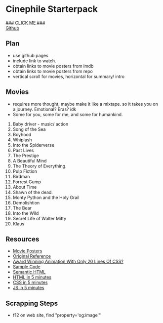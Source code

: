 # Cinephile Starterpack
[### CLICK ME ###](https://bentjh01.github.io/cinephile_starterpack/)  
[Github](https://github.com/bentjh01/cinephile_starterpack.git)
## Plan
- use github pages
- include link to watch. 
- obtain links to movie posters from imdb
- obtain links to movie posters from repo
- vertical scroll for movies, horizontal for summary/ intro
## Movies
- requires more thought, maybe make it like a mixtape. so it takes you on a journey. Emotional? Eras? idk
- Some for you, some for me, and some for humankind. 
1. Baby driver - music/ action
2. Song of the Sea
3. Boyhood
4. Whiplash
5. Into the Spiderverse
6. Past Lives
7. The Prestige
8. A Beautiful Mind
9. The Theory of Everything. 
10. Pulp Fiction
11. Birdman
12. Forrest Gump
13. About Time
14. Shawn of the dead. 
15. Monty Python and the Holy Grail
16. Demolishtion
17. The Bear
18. Into the Wild
19. Secret Life of Walter Mitty
20. Klaus
## Resources
- [Movie Posters](https://www.imdb.com/)
- [Original Reference](https://camillemormal.com/)
- [Award Winning Animation With Only 20 Lines Of CSS?](https://youtu.be/PkADl0HubMY?si=7ZvSY1T_PgTp2Jb6)
- [Sample Code](https://codepen.io/Hyperplexed/pen/MWXBRBp)
- [Semantic HTML](https://www.semrush.com/blog/semantic-html5-guide/)
- [HTML in 5 minutes](https://youtu.be/salY_Sm6mv4?si=VPo_CUCIw7ROl2n_)
- [CSS in 5 minutes](https://youtu.be/Z4pCqK-V_Wo?si=2AmCQQuuTLLBY4mf)
- [JS in 5 minutes](https://youtu.be/c-I5S_zTwAc?si=MuJ79FseiDv8-HpG)
## Scrapping Steps
- f12 on web site, find "property='og:image'"
